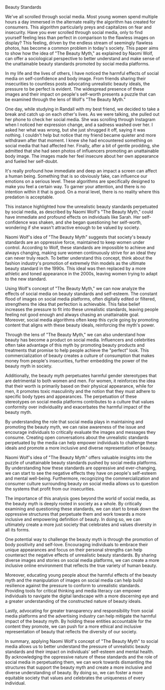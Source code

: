 Beauty Standards

We've all scrolled through social media. Most young women spend multiple
hours a day immersed in the alternate reality the algorithm has created
for consumers. This algorithm particularly preys and capitalizes on fear
and insecurity. Have you ever scrolled through social media, only to
find yourself feeling less than perfect in comparison to the flawless
images on display? This feeling, driven by the endless stream of
seemingly flawless photos, has become a common problem in today\'s
society. This paper aims to show how the idea of \"The Beauty Myth,\" as
explained by Naomi Wolf, can offer a sociological perspective to better
understand and make sense of the unattainable beauty standards promoted
by social media platforms.

In my life and the lives of others, I have noticed the harmful effects
of social media on self-confidence and body image. From friends sharing
their insecurities to countless posts advocating unrealistic beauty
ideals, the pressure to be perfect is evident. The widespread presence
of these images and their impact on people\'s self-worth presents a
puzzle that can be examined through the lens of Wolf\'s \"The Beauty
Myth.\"

One day, while studying in Randall with my best friend, we decided to
take a break and catch up on each other\'s lives. As we were talking,
she pulled out her phone to check her social media. She was scrolling
through Instagram when I noticed her expression change, and a sadness
washed over her. I asked her what was wrong, but she just shrugged it
off, saying it was nothing. I couldn\'t help but notice that my friend
became quieter and more withdrawn after that moment. I knew she had
encountered something on social media that had affected her. Finally,
after a bit of gentle prodding, she admitted that she had seen photos of
influencers promoting an unattainable body image. The images made her
feel insecure about her own appearance and fueled her self-doubt.

It's really profound how immediate and deep an impact a screen can
affect a human being. Something that is so obviously fake, can influence
our emotions on a serious level. These algorithms are specifically
designed to make you feel a certain way. To garner your attention, and
there is no intention within it that is good. On a moral level, there is
no reality where this predation is acceptable.

This instance highlighted how the unrealistic beauty standards
perpetuated by social media, as described by Naomi Wolf\'s \"The Beauty
Myth,\" could have immediate and profound effects on individuals like
Sarah. Her self-confidence was shaken, and she began questioning her
self-worth, wondering if she wasn\'t attractive enough to be valued by
society.

Naomi Wolf\'s idea of \"The Beauty Myth\" suggests that society\'s
beauty standards are an oppressive force, maintained to keep women under
control. According to Wolf, these standards are impossible to achieve
and always changing, making sure women continuously strive for an ideal
they can never truly reach. To better understand this concept, think
about the fashion industry\'s promotion of extremely thin models as the
ultimate beauty standard in the 1990s. This ideal was then replaced by a
more athletic and toned appearance in the 2000s, leaving women trying to
adapt to the new standard.

Using Wolf\'s concept of \"The Beauty Myth,\" we can now analyze the
effects of social media on beauty standards and self-esteem. The
constant flood of images on social media platforms, often digitally
edited or filtered, strengthens the idea that perfection is achievable.
This false belief increases the pressure to fit into these unrealistic
standards, leaving people feeling not good enough and always chasing an
unattainable goal. Moreover, social media algorithms often keep this
cycle going by promoting content that aligns with these beauty ideals,
reinforcing the myth\'s power.

Through the lens of \"The Beauty Myth,\" we can also understand how
beauty has become a product on social media. Influencers and celebrities
often take advantage of this myth by promoting beauty products and
treatments that promise to help people achieve the \"perfect\" look.
This commercialization of beauty creates a culture of consumption that
makes money from people\'s insecurities, further embedding the power of
the beauty myth in society.

Additionally, the beauty myth perpetuates harmful gender stereotypes
that are detrimental to both women and men. For women, it reinforces the
idea that their worth is primarily based on their physical appearance,
while for men, it promotes toxic masculinity and the notion that they
must adhere to specific body types and appearances. The perpetuation of
these stereotypes on social media platforms contributes to a culture
that values conformity over individuality and exacerbates the harmful
impact of the beauty myth.

By understanding the role that social media plays in maintaining and
promoting the beauty myth, we can raise awareness of the issue and
encourage individuals to critically evaluate the images and messages
they consume. Creating open conversations about the unrealistic
standards perpetuated by the media can help empower individuals to
challenge these ideals and promote a more inclusive and diverse
representation of beauty.

Naomi Wolf\'s idea of \"The Beauty Myth\" offers valuable insights into
the puzzle of unattainable beauty standards pushed by social media
platforms. By understanding how these standards are oppressive and
ever-changing, we can start to see the negative effects they have on
people\'s self-esteem and mental well-being. Furthermore, recognizing
the commercialization and consumer culture surrounding beauty on social
media allows us to question the systems that profit from our
insecurities.

The importance of this analysis goes beyond the world of social media,
as the beauty myth is deeply rooted in society as a whole. By critically
examining and questioning these standards, we can start to break down
the oppressive structures that perpetuate them and work towards a more
inclusive and empowering definition of beauty. In doing so, we can
ultimately create a more just society that celebrates and values
diversity in all its forms.

One potential way to challenge the beauty myth is through the promotion
of body positivity and self-love. Encouraging individuals to embrace
their unique appearances and focus on their personal strengths can help
counteract the negative effects of unrealistic beauty standards. By
sharing diverse images and stories on social media platforms, we can
create a more inclusive online environment that reflects the true
variety of human beauty.

Moreover, educating young people about the harmful effects of the beauty
myth and the manipulation of images on social media can help build
resilience against the pressure to conform to unrealistic standards.
Providing tools for critical thinking and media literacy can empower
individuals to navigate the digital landscape with a more discerning eye
and a greater understanding of the constructed nature of beauty ideals.

Lastly, advocating for greater transparency and responsibility from
social media platforms and the advertising industry can help mitigate
the harmful impact of the beauty myth. By holding these entities
accountable for the content they promote, we can push for a more ethical
and inclusive representation of beauty that reflects the diversity of
our society.

In summary, applying Naomi Wolf\'s concept of \"The Beauty Myth\" to
social media allows us to better understand the pressure of unrealistic
beauty standards and their impact on individuals\' self-esteem and
mental health. By acknowledging the oppressive nature of these standards
and the role of social media in perpetuating them, we can work towards
dismantling the structures that support the beauty myth and create a
more inclusive and diverse understanding of beauty. By doing so, we can
foster a more equitable society that values and celebrates the
uniqueness of every individual.
